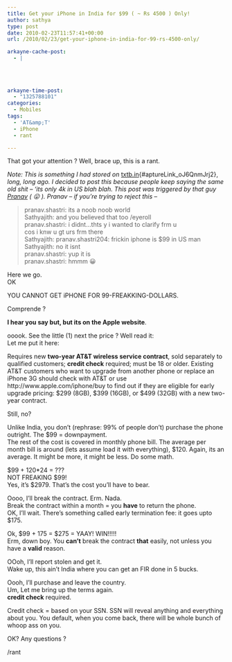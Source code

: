 ```yaml
---
title: Get your iPhone in India for $99 ( ~ Rs 4500 ) Only!
author: sathya
type: post
date: 2010-02-23T11:57:41+00:00
url: /2010/02/23/get-your-iphone-in-india-for-99-rs-4500-only/

arkayne-cache-post:
  - |
    
    
    
    
arkayne-time-post:
  - "1325788101"
categories:
  - Mobiles
tags:
  - 'AT&amp;T'
  - iPhone
  - rant

---
```

That got your attention ? Well, brace up, this is a rant.

<!--more-->

_Note: This is something I had stored on_ [txtb.in][1]{#aptureLink_oJ6QnmJrj2}, _long, long ago. I decided to post this because people keep saying the same old shit &#8211; &#8216;its only 4k in US blah blah. This post was triggered by that guy <a href="http://www.facebook.com/profile.php?id=557145254" target="_blank">Pranav</a> ( 😛 ). Pranav &#8211; if you&#8217;re trying to reject this &#8211;_ 

> <div>
>   <div>
>     pranav.shastri: its a noob noob world
>   </div>
> </div>
> 
> <div>
>   <div>
>     Sathyajith: and you believed that too /eyeroll
>   </div>
> </div>
> 
> <div>
>   <div>
>     pranav.shastri: i didnt&#8230;thts y i wanted to clarify frm u
>   </div>
>   
>   <div>
>     cos i knw u gt urs frm there
>   </div>
> </div>
> 
> <div>
>   <div>
>     Sathyajith: pranav.shastri204: frickin iphone is $99 in US man<br /> Sathyajith: no it isnt<br /> pranav.shastri: yup it is
>   </div>
> </div>
> 
> <div>
>   pranav.shastri: hmmm 😀
> </div>

<div>
  Here we go.
</div>

<div>
  OK</p> 
  
  <p>
    YOU CANNOT GET iPHONE FOR 99-FREAKKING-DOLLARS.
  </p>
  
  <p>
    Comprende ?
  </p>
  
  <p>
    <strong> I hear you say but, but its on the Apple website</strong>.
  </p>
  
  <p>
    ooook. See the little (1) next the price ? Well read it:<br /> Let me put it here:
  </p>
  
  <p>
    Requires new <strong>two-year AT&T wireless service contract</strong>, sold separately to qualified customers; <strong>credit check</strong> required; must be 18 or older. Existing AT&T customers who want to upgrade from another phone or replace an iPhone 3G should check with AT&T or use http://www.apple.com/iphone/buy to find out if they are eligible for early upgrade pricing: $299 (8GB), $399 (16GB), or $499 (32GB) with a new two-year contract.
  </p>
  
  <p>
    Still, no?
  </p>
  
  <p>
    Unlike India, you don&#8217;t (rephrase: 99% of people don&#8217;t) purchase the phone outright. The $99 = downpayment.<br /> The rest of the cost is covered in monthly phone bill. The average per month bill is around (lets assume load it with everything), $120. Again, its an average. It might be more, it might be less. Do some math.
  </p>
  
  <p>
    $99 + 120*24 = ???<br /> NOT FREAKING $99!<br /> Yes, it&#8217;s $2979. That&#8217;s the cost you&#8217;ll have to bear.
  </p>
  
  <p>
    Oooo, I&#8217;ll break the contract. Erm. Nada.<br /> Break the contract within a month = you <strong>have</strong> to return the phone.<br /> OK, I&#8217;ll wait. There&#8217;s something called early termination fee: it goes upto $175.
  </p>
  
  <p>
    Ok, $99 + 175 = $275 = YAAY! WIN!!!!!<br /> Erm, down boy. You <strong>can&#8217;t</strong> break the contract <strong>that</strong> easily, not unless you have a <strong>valid</strong> reason.
  </p>
  
  <p>
    OOoh, I&#8217;ll report stolen and get it.<br /> Wake up, this ain&#8217;t India where you can get an FIR done in 5 bucks.
  </p>
  
  <p>
    Oooh, I&#8217;ll purchase and leave the country.<br /> Um, Let me bring up the terms again.<br /> <strong>credit check</strong> required.
  </p>
  
  <p>
    Credit check = based on your SSN. SSN will reveal anything and everything about you. You default, when you come back, there will be whole bunch of whoop ass on you.
  </p>
  
  <p>
    OK? Any questions ?
  </p>
</div>

<div>
  /rant
</div>

 [1]: http://txtb.in/6LV

